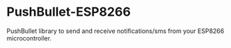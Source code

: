 # PushBullet-ESP8266
PushBullet library to send and receive notifications/sms from your ESP8266 microcontroller.
